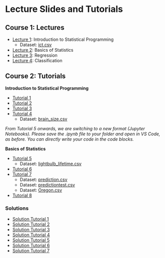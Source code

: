 # Lecture Slides and Tutorials

## Course 1: Lectures
* [Lecture 1](./lecture/l1/Lecture_1.html): Introduction to Statistical Programming
    - Dataset: [ict.csv](./data/ict.csv)
* [Lecture 2](./lecture/l2/Lecture_2.html): Basics of Statistics
* [Lecture 3](./lecture/l3/Lecture_3.html): Regression
* [Lecture 4](./lecture/l4/Lecture_4.html): Classification

## Course 2: Tutorials

**Introduction to Statistical Programming**
* [Tutorial 1](./tutorial/tutorial-1/tutorial_1.html)
* [Tutorial 2](./tutorial/tutorial-2/tutorial_2.html)
* [Tutorial 3](./tutorial/tutorial-3/tutorial_3.html) 
* [Tutorial 4](./tutorial/tutorial-4/tutorial_4.html) 
    - Dataset: [brain_size.csv](./data/brain_size.csv) 

*From Tutorial 5 onwards, we are switching to a new format (Jupyter Notebooks). Please save the .ipynb file to your folder and open in VS Code, as before. You can directly write your code in the code blocks.*

**Basics of Statistics**
* [Tutorial 5](./tutorial/tutorial-5/tutorial_5.ipynb) 
    - Dataset: [lightbulb_lifetime.csv](./data/lightbulb_lifetime.csv) 
* [Tutorial 6](./tutorial/tutorial-6/tutorial_6.ipynb) 
* [Tutorial 7](./tutorial/tutorial-7/tutorial_7.ipynb) 
    - Dataset: [prediction.csv](./data/prediction.csv) 
    - Dataset: [predictiontest.csv](./data/predictiontest.csv)
    - Dataset: [Oregon.csv](./data/Oregon.csv) 
* [Tutorial 8](./tutorial/tutorial-8/tutorial_8.ipynb) 

### Solutions 
* [Solution Tutorial 1](./tutorial/tutorial-1-solution/tutorial_1_solution.html)
* [Solution Tutorial 2](./tutorial/tutorial-2-solution/tutorial_2_solution.html)
* [Solution Tutorial 3](./tutorial/tutorial-3-solution/tutorial_3_solution.html)
* [Solution Tutorial 4](./tutorial/tutorial-4-solution/tutorial_4_solution.html)
* [Solution Tutorial 5](./tutorial/tutorial-5-solution/tutorial_5_solution.ipynb)
* [Solution Tutorial 6](./tutorial/tutorial-6-solution/tutorial_6_solution.ipynb)
* [Solution Tutorial 7](./tutorial/tutorial-7-solution/tutorial_7_solution.ipynb)  